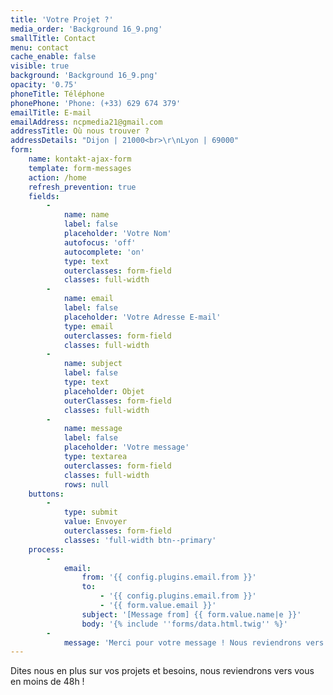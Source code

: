 ```yaml
---
title: 'Votre Projet ?'
media_order: 'Background 16_9.png'
smallTitle: Contact
menu: contact
cache_enable: false
visible: true
background: 'Background 16_9.png'
opacity: '0.75'
phoneTitle: Téléphone
phonePhone: 'Phone: (+33) 629 674 379'
emailTitle: E-mail
emailAddress: ncpmedia21@gmail.com
addressTitle: Où nous trouver ?
addressDetails: "Dijon | 21000<br>\r\nLyon | 69000"
form:
    name: kontakt-ajax-form
    template: form-messages
    action: /home
    refresh_prevention: true
    fields:
        -
            name: name
            label: false
            placeholder: 'Votre Nom'
            autofocus: 'off'
            autocomplete: 'on'
            type: text
            outerclasses: form-field
            classes: full-width
        -
            name: email
            label: false
            placeholder: 'Votre Adresse E-mail'
            type: email
            outerclasses: form-field
            classes: full-width
        -
            name: subject
            label: false
            type: text
            placeholder: Objet
            outerClasses: form-field
            classes: full-width
        -
            name: message
            label: false
            placeholder: 'Votre message'
            type: textarea
            outerclasses: form-field
            classes: full-width
            rows: null
    buttons:
        -
            type: submit
            value: Envoyer
            outerclasses: form-field
            classes: 'full-width btn--primary'
    process:
        -
            email: 
                from: '{{ config.plugins.email.from }}'
                to:
                    - '{{ config.plugins.email.from }}'
                    - '{{ form.value.email }}'
                subject: '[Message from] {{ form.value.name|e }}'
                body: '{% include ''forms/data.html.twig'' %}'
        -
            message: 'Merci pour votre message ! Nous reviendrons vers vous sous 48h.'
---
```


Dites nous en plus sur vos projets et besoins, nous reviendrons vers vous en moins de 48h !